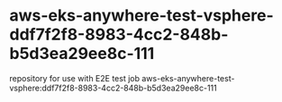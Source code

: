 # aws-eks-anywhere-test-vsphere-ddf7f2f8-8983-4cc2-848b-b5d3ea29ee8c-111
repository for use with E2E test job aws-eks-anywhere-test-vsphere:ddf7f2f8-8983-4cc2-848b-b5d3ea29ee8c-111
